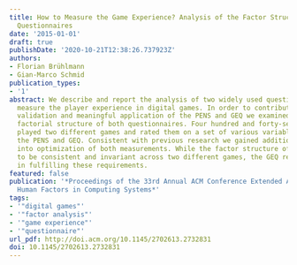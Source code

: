 ```yaml
---
title: How to Measure the Game Experience? Analysis of the Factor Structure of Two
  Questionnaires
date: '2015-01-01'
draft: true
publishDate: '2020-10-21T12:38:26.737923Z'
authors:
- Florian Brühlmann
- Gian-Marco Schmid
publication_types:
- '1'
abstract: We describe and report the analysis of two widely used questionnaires to
  measure the player experience in digital games. In order to contribute to the further
  validation and meaningful application of the PENS and GEQ we examined the underlying
  factorial structure of both questionnaires. Four hundred and forty-seven participants
  played two different games and rated them on a set of various variables including
  the PENS and GEQ. Consistent with previous research we gained additional insight
  into optimization of both measurements. While the factor structure of the PENS appears
  to be consistent and invariant across two different games, the GEQ reveals weaknesses
  in fulfilling these requirements.
featured: false
publication: '*Proceedings of the 33rd Annual ACM Conference Extended Abstracts on
  Human Factors in Computing Systems*'
tags:
- '"digital games"'
- '"factor analysis"'
- '"game experience"'
- '"questionnaire"'
url_pdf: http://doi.acm.org/10.1145/2702613.2732831
doi: 10.1145/2702613.2732831
---
```


